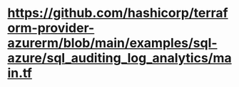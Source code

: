
# https://github.com/hashicorp/terraform-provider-azurerm/blob/main/examples/sql-azure/sql_auditing_log_analytics/main.tf

